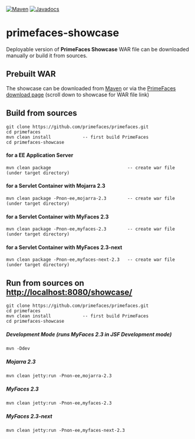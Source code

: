[![Maven](https://img.shields.io/maven-central/v/org.primefaces/primefaces.svg)](https://repo.maven.apache.org/maven2/org/primefaces/primefaces-showcase/)
[![Javadocs](http://javadoc.io/badge/org.primefaces/primefaces-selenium.svg)](http://javadoc.io/doc/org.primefaces/primefaces-showcase)

# primefaces-showcase

Deployable version of **PrimeFaces Showcase** WAR file can be downloaded manually or build it from sources.

## Prebuilt WAR

The showcase can be downloaded from [Maven](https://repo.maven.apache.org/maven2/org/primefaces/primefaces-showcase) or
via the [PrimeFaces download page](http://www.primefaces.org/downloads) (scroll down to showcase for WAR file link)

## Build from sources

```
git clone https://github.com/primefaces/primefaces.git
cd primefaces
mvn clean install            -- first build PrimeFaces
cd primefaces-showcase
```

#### for a EE Application Server

```
mvn clean package                             -- create war file (under target directory)
```

#### for a Servlet Container with Mojarra 2.3

```
mvn clean package -Pnon-ee,mojarra-2.3        -- create war file (under target directory)
```

#### for a Servlet Container with MyFaces 2.3

```
mvn clean package -Pnon-ee,myfaces-2.3        -- create war file (under target directory)
```

#### for a Servlet Container with MyFaces 2.3-next

```
mvn clean package -Pnon-ee,myfaces-next-2.3   -- create war file (under target directory)
```

## Run from sources on [http://localhost:8080/showcase/](http://localhost:8080/showcase)

```
git clone https://github.com/primefaces/primefaces.git
cd primefaces
mvn clean install            -- first build PrimeFaces
cd primefaces-showcase
```

##### Development Mode (runs MyFaces 2.3 in JSF Development mode)

```
mvn -Ddev
```

##### Mojarra 2.3

```
mvn clean jetty:run -Pnon-ee,mojarra-2.3
```

##### MyFaces 2.3

```
mvn clean jetty:run -Pnon-ee,myfaces-2.3
```

##### MyFaces 2.3-next

```
mvn clean jetty:run -Pnon-ee,myfaces-next-2.3
```

